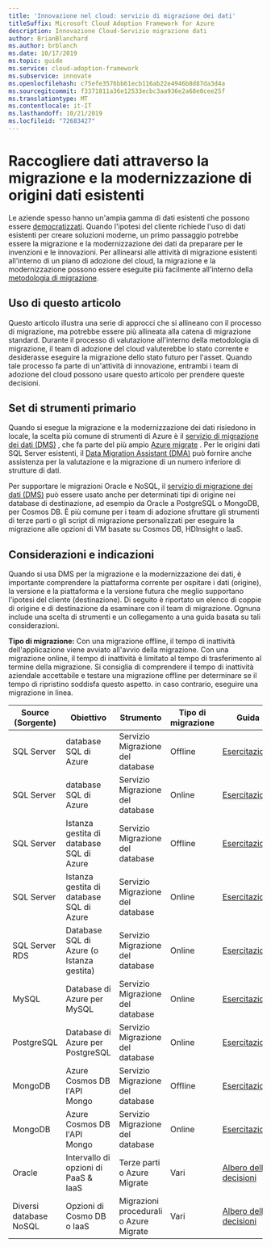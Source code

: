```yaml
---
title: 'Innovazione nel cloud: servizio di migrazione dei dati'
titleSuffix: Microsoft Cloud Adoption Framework for Azure
description: Innovazione Cloud-Servizio migrazione dati
author: BrianBlanchard
ms.author: brblanch
ms.date: 10/17/2019
ms.topic: guide
ms.service: cloud-adoption-framework
ms.subservice: innovate
ms.openlocfilehash: c75efe3576bb61ecb116ab22e4946b8d87da3d4a
ms.sourcegitcommit: f3371811a36e12533ecbc3aa936e2a68e0cee25f
ms.translationtype: MT
ms.contentlocale: it-IT
ms.lasthandoff: 10/21/2019
ms.locfileid: "72683427"
---
```

# <a name="collect-data-through-the-migration-and-modernization-of-existing-data-sources"></a>Raccogliere dati attraverso la migrazione e la modernizzazione di origini dati esistenti

Le aziende spesso hanno un'ampia gamma di dati esistenti che possono essere [democratizzati](../considerations/data.md). Quando l'ipotesi del cliente richiede l'uso di dati esistenti per creare soluzioni moderne, un primo passaggio potrebbe essere la migrazione e la modernizzazione dei dati da preparare per le invenzioni e le innovazioni. Per allinearsi alle attività di migrazione esistenti all'interno di un piano di adozione del cloud, la migrazione e la modernizzazione possono essere eseguite più facilmente all'interno della [metodologia di migrazione](../../migrate/index.md).

## <a name="use-of-this-article"></a>Uso di questo articolo

Questo articolo illustra una serie di approcci che si allineano con il processo di migrazione, ma potrebbe essere più allineata alla catena di migrazione standard. Durante il processo di valutazione all'interno della metodologia di migrazione, il team di adozione del cloud valuterebbe lo stato corrente e desiderasse eseguire la migrazione dello stato futuro per l'asset. Quando tale processo fa parte di un'attività di innovazione, entrambi i team di adozione del cloud possono usare questo articolo per prendere queste decisioni.

## <a name="primary-toolset"></a>Set di strumenti primario

Quando si esegue la migrazione e la modernizzazione dei dati risiedono in locale, la scelta più comune di strumenti di Azure è il [servizio di migrazione dei dati (DMS)](https://docs.microsoft.com/azure/dms) , che fa parte del più ampio [Azure migrate](https://docs.microsoft.com/azure/migrate/migrate-services-overview) . Per le origini dati SQL Server esistenti, il [Data Migration Assistant (DMA)](/sql/dma/dma-overview) può fornire anche assistenza per la valutazione e la migrazione di un numero inferiore di strutture di dati.

Per supportare le migrazioni Oracle e NoSQL, il [servizio di migrazione dei dati (DMS)](https://docs.microsoft.com/azure/dms) può essere usato anche per determinati tipi di origine nei database di destinazione, ad esempio da Oracle a PostgreSQL o MongoDB, per Cosmos DB. È più comune per i team di adozione sfruttare gli strumenti di terze parti o gli script di migrazione personalizzati per eseguire la migrazione alle opzioni di VM basate su Cosmos DB, HDInsight o IaaS.

## <a name="considerations-and-guidance"></a>Considerazioni e indicazioni

Quando si usa DMS per la migrazione e la modernizzazione dei dati, è importante comprendere la piattaforma corrente per ospitare i dati (origine), la versione e la piattaforma e la versione futura che meglio supportano l'ipotesi del cliente (destinazione). Di seguito è riportato un elenco di coppie di origine e di destinazione da esaminare con il team di migrazione. Ognuna include una scelta di strumenti e un collegamento a una guida basata su tali considerazioni.

**Tipo di migrazione:** Con una migrazione offline, il tempo di inattività dell'applicazione viene avviato all'avvio della migrazione. Con una migrazione online, il tempo di inattività è limitato al tempo di trasferimento al termine della migrazione. Si consiglia di comprendere il tempo di inattività aziendale accettabile e testare una migrazione offline per determinare se il tempo di ripristino soddisfa questo aspetto. in caso contrario, eseguire una migrazione in linea.

|Source (Sorgente)  |Obiettivo  |Strumento  |Tipo di migrazione  |Guida  |
|---------|---------|---------|---------|---------|
|SQL Server|database SQL di Azure|Servizio Migrazione del database|Offline|[Esercitazione](https://docs.microsoft.com/azure/dms/tutorial-sql-server-to-azure-sql)|
|SQL Server|database SQL di Azure|Servizio Migrazione del database|Online|[Esercitazione](https://docs.microsoft.com/azure/dms/tutorial-sql-server-azure-sql-online)|
|SQL Server|Istanza gestita di database SQL di Azure|Servizio Migrazione del database|Offline|[Esercitazione](https://docs.microsoft.com/azure/dms/tutorial-sql-server-to-managed-instance)|
|SQL Server|Istanza gestita di database SQL di Azure|Servizio Migrazione del database|Online|[Esercitazione](https://docs.microsoft.com/azure/dms/tutorial-sql-server-managed-instance-online)|
|SQL Server RDS|Database SQL di Azure (o Istanza gestita)|Servizio Migrazione del database|Online|[Esercitazione](https://docs.microsoft.com/azure/dms/tutorial-rds-sql-server-azure-sql-and-managed-instance-online)|
|MySQL|Database di Azure per MySQL|Servizio Migrazione del database|Online|[Esercitazione](https://docs.microsoft.com/azure/dms/tutorial-mysql-azure-mysql-online)|
|PostgreSQL|Database di Azure per PostgreSQL|Servizio Migrazione del database|Online|[Esercitazione](https://docs.microsoft.com/azure/dms/tutorial-postgresql-azure-postgresql-online)|
|MongoDB|Azure Cosmos DB l'API Mongo|Servizio Migrazione del database|Offline|[Esercitazione](https://docs.microsoft.com/azure/dms/tutorial-mongodb-cosmos-db)|
|MongoDB|Azure Cosmos DB l'API Mongo|Servizio Migrazione del database|Online|[Esercitazione](https://docs.microsoft.com/azure/dms/tutorial-mongodb-cosmos-db-online)|
|Oracle|Intervallo di opzioni di PaaS & IaaS|Terze parti o Azure Migrate|Vari|[Albero delle decisioni](../../migrate/expanded-scope/data-oracle-migration.md)|
|Diversi database NoSQL|Opzioni di Cosmo DB o IaaS|Migrazioni procedurali o Azure Migrate|Vari|[Albero delle decisioni](../../migrate/expanded-scope/data-no-sql-migration.md)|
